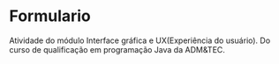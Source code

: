 # Formulario

Atividade do módulo Interface gráfica e UX(Experiência do usuário). Do curso de qualificação em programação Java da ADM&TEC.
